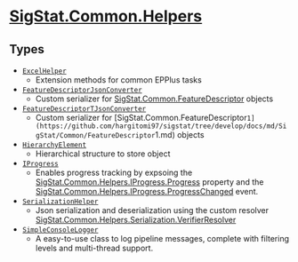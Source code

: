 # [SigStat.Common.Helpers](./README.md)

## Types

- [`ExcelHelper`](./ExcelHelper.md)
	- Extension methods for common EPPlus tasks
- [`FeatureDescriptorJsonConverter`](./FeatureDescriptorJsonConverter.md)
	- Custom serializer for [SigStat.Common.FeatureDescriptor](https://github.com/hargitomi97/sigstat/tree/develop/docs/md/SigStat/Common/FeatureDescriptor.md) objects
- [`FeatureDescriptorTJsonConverter`](./FeatureDescriptorTJsonConverter.md)
	- Custom serializer for [SigStat.Common.FeatureDescriptor`1](https://github.com/hargitomi97/sigstat/tree/develop/docs/md/SigStat/Common/FeatureDescriptor`1.md) objects
- [`HierarchyElement`](./HierarchyElement.md)
	- Hierarchical structure to store object
- [`IProgress`](./IProgress.md)
	- Enables progress tracking by expsoing the [SigStat.Common.Helpers.IProgress.Progress]() property and the [SigStat.Common.Helpers.IProgress.ProgressChanged]() event.
- [`SerializationHelper`](./SerializationHelper.md)
	- Json serialization and deserialization using the custom resolver  [SigStat.Common.Helpers.Serialization.VerifierResolver]()
- [`SimpleConsoleLogger`](./SimpleConsoleLogger.md)
	- A easy-to-use class to log pipeline messages, complete with filtering levels and multi-thread support.

